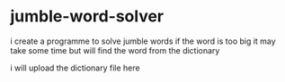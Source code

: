 # jumble-word-solver

i create a programme to solve jumble words
if the word is too big it may take some time but will find the word from the dictionary

i will upload the dictionary file here
